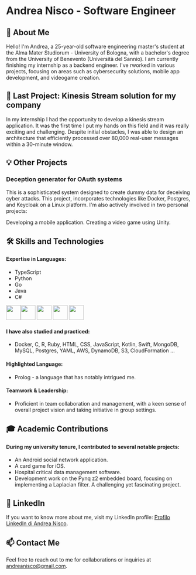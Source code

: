 # Andrea Nisco - Software Engineer

## 👋 About Me
Hello! I'm Andrea, a 25-year-old software engineering master's student at the Alma Mater Studiorum - University of Bologna, with a bachelor's degree from the University of Benevento (Università del Sannio). I am currently finishing my internship as a backend engineer. I've rworked in various projects, focusing on areas such as cybersecurity solutions, mobile app development, and videogame creation.

## 🚀 Last Project: Kinesis Stream solution for my company
In my internship I had the opportunity to develop a kinesis stream application. It was the first time I put my hands on this field and it was really exciting and challenging. Despite initial obstacles, I was able to design an architecture that efficiently processed over 80,000 real-user messages within a 30-minute window.

## 💡 Other Projects
### Deception generator for OAuth systems
This is a sophisticated system designed to create dummy data for deceiving cyber attacks. This project, incorporates technologies like Docker, Postgres, and Keycloak on a Linux platform.
I'm also actively involved in two personal projects:

Developing a mobile application.
Creating a video game using Unity.

## 🛠 Skills and Technologies
#### Expertise in Languages:
* TypeScript
* Python
* Go
* Java
* C#


<img src="https://upload.wikimedia.org/wikipedia/commons/4/4c/Typescript_logo_2020.svg" width="40" height="40"><img src="https://upload.wikimedia.org/wikipedia/commons/c/c3/Python-logo-notext.svg" width="40" height="40"> <img src="https://upload.wikimedia.org/wikipedia/commons/0/05/Go_Logo_Blue.svg" width="40" height="40"> <img src="https://upload.wikimedia.org/wikipedia/en/3/30/Java_programming_language_logo.svg" width="40" height="40"> <img src="https://upload.wikimedia.org/wikipedia/commons/4/4f/Csharp_Logo.png" width="40" height="40"> 

#### I have also studied and practiced: 
* Docker, C, R, Ruby, HTML, CSS, JavaScript, Kotlin, Swift, MongoDB, MySQL, Postgres, YAML, AWS, DynamoDB, S3, CloudFormation ...
#### Highlighted Language: 
* Prolog - a language that has notably intrigued me.
#### Teamwork & Leadership: 
* Proficient in team collaboration and management, with a keen sense of overall project vision and taking initiative in group settings.

## 🎓 Academic Contributions
#### During my university tenure, I contributed to several notable projects:

* An Android social network application.
* A card game for iOS.
* Hospital critical data management software.
* Development work on the Pynq z2 embedded board, focusing on implementing a Laplacian filter. A challenging yet fascinating project.

## 📄 LinkedIn

If you want to know more about me, visit my LinkedIn profile: [Profilo LinkedIn di Andrea Nisco](https://www.linkedin.com/in/andrea-n-217612137/).

## 📫 Contact Me
Feel free to reach out to me for collaborations or inquiries at andreanisco@gmail.com.


